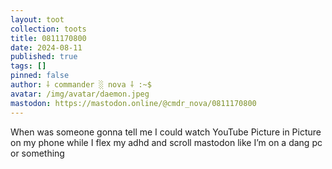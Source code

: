 ```yaml
---
layout: toot
collection: toots
title: 0811170800
date: 2024-08-11
published: true
tags: []
pinned: false
author: ⸸ commander ░ nova ⸸ :~$
avatar: /img/avatar/daemon.jpeg
mastodon: https://mastodon.online/@cmdr_nova/0811170800
---
```


When was someone gonna tell me I could watch YouTube Picture in Picture on my phone while I flex my adhd and scroll mastodon like I’m on a dang pc or something
